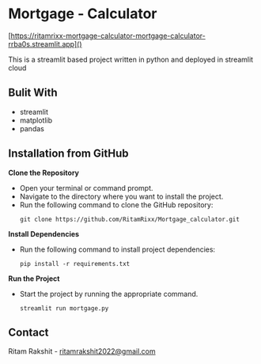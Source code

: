 # Mortgage - Calculator
[https://ritamrixx-mortgage-calculator-mortgage-calculator-rrba0s.streamlit.app]()

This is a streamlit based project written in python and deployed in streamlit cloud

## Bulit With

 - streamlit
 - matplotlib
 - pandas

## Installation from GitHub

**Clone the Repository**
   - Open your terminal or command prompt.
   - Navigate to the directory where you want to install the project.
   - Run the following command to clone the GitHub repository:
     ```
     git clone https://github.com/RitamRixx/Mortgage_calculator.git
     ```

**Install Dependencies**
   - Run the following command to install project dependencies:
     ```
     pip install -r requirements.txt
     ```

**Run the Project**
   - Start the project by running the appropriate command.
     ```
     streamlit run mortgage.py
     ``` 

## Contact

Ritam Rakshit - [ritamrakshit2022@gmail.com](ritamrakshit2022@gmail.com)    

